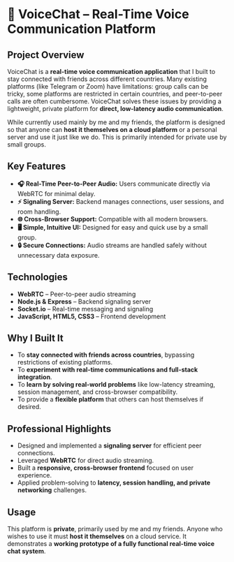 # 🎤 VoiceChat – Real-Time Voice Communication Platform

## Project Overview
VoiceChat is a **real-time voice communication application** that I built to stay connected with friends across different countries. Many existing platforms (like Telegram or Zoom) have limitations: group calls can be tricky, some platforms are restricted in certain countries, and peer-to-peer calls are often cumbersome. VoiceChat solves these issues by providing a lightweight, private platform for **direct, low-latency audio communication**.  

While currently used mainly by me and my friends, the platform is designed so that anyone can **host it themselves on a cloud platform** or a personal server and use it just like we do. This is primarily intended for private use by small groups.  

## Key Features
- **🎧 Real-Time Peer-to-Peer Audio:** Users communicate directly via WebRTC for minimal delay.  
- **⚡ Signaling Server:** Backend manages connections, user sessions, and room handling.  
- **🌐 Cross-Browser Support:** Compatible with all modern browsers.  
- **🖥️ Simple, Intuitive UI:** Designed for easy and quick use by a small group.  
- **🔒 Secure Connections:** Audio streams are handled safely without unnecessary data exposure.  

## Technologies
- **WebRTC** – Peer-to-peer audio streaming  
- **Node.js & Express** – Backend signaling server  
- **Socket.io** – Real-time messaging and signaling  
- **JavaScript, HTML5, CSS3** – Frontend development  

## Why I Built It
- To **stay connected with friends across countries**, bypassing restrictions of existing platforms.  
- To **experiment with real-time communications and full-stack integration**.  
- To **learn by solving real-world problems** like low-latency streaming, session management, and cross-browser compatibility.  
- To provide a **flexible platform** that others can host themselves if desired.  

## Professional Highlights
- Designed and implemented a **signaling server** for efficient peer connections.  
- Leveraged **WebRTC** for direct audio streaming.  
- Built a **responsive, cross-browser frontend** focused on user experience.  
- Applied problem-solving to **latency, session handling, and private networking** challenges.  

## Usage
This platform is **private**, primarily used by me and my friends. Anyone who wishes to use it must **host it themselves** on a cloud service. It demonstrates a **working prototype of a fully functional real-time voice chat system**.  

